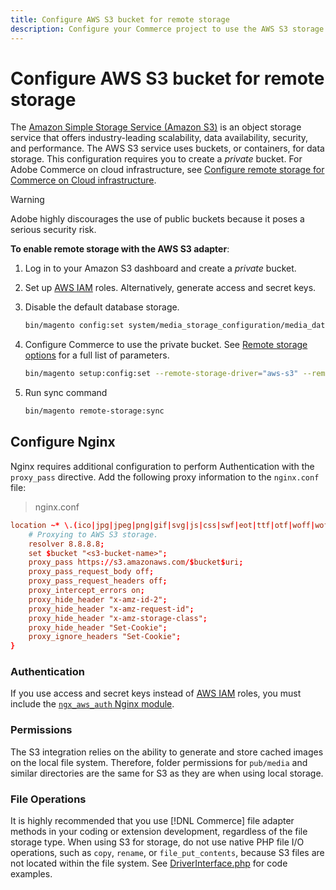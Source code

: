 ```yaml
---
title: Configure AWS S3 bucket for remote storage
description: Configure your Commerce project to use the AWS S3 storage service for remote storage.
---
```

# Configure AWS S3 bucket for remote storage

The [Amazon Simple Storage Service (Amazon S3)][AWS S3] is an object storage service that offers industry-leading scalability, data availability, security, and performance. The AWS S3 service uses buckets, or containers, for data storage. This configuration requires you to create a _private_ bucket. For Adobe Commerce on cloud infrastructure, see [Configure remote storage for Commerce on Cloud infrastructure](cloud-support.md).

>[!WARNING]
>
>Adobe highly discourages the use of public buckets because it poses a serious security risk.

**To enable remote storage with the AWS S3 adapter**:

1. Log in to your Amazon S3 dashboard and create a _private_ bucket.

1. Set up [AWS IAM][] roles. Alternatively, generate access and secret keys.

1. Disable the default database storage.

   ```bash
   bin/magento config:set system/media_storage_configuration/media_database 0
   ```

1. Configure Commerce to use the private bucket. See [Remote storage options](remote-storage.md#remote-storage-options) for a full list of parameters.

   ```bash
   bin/magento setup:config:set --remote-storage-driver="aws-s3" --remote-storage-bucket="<bucket-name>" --remote-storage-region="<region-name>" --remote-storage-prefix="<optional-prefix>" --remote-storage-key=<optional-access-key> --remote-storage-secret=<optional-secret-key> -n
   ```

1. Run sync command
   ```bash
   bin/magento remote-storage:sync 
   ```

## Configure Nginx

Nginx requires additional configuration to perform Authentication with the `proxy_pass` directive. Add the following proxy information to the `nginx.conf` file:

>nginx.conf

```conf
location ~* \.(ico|jpg|jpeg|png|gif|svg|js|css|swf|eot|ttf|otf|woff|woff2)$ {
    # Proxying to AWS S3 storage.
    resolver 8.8.8.8;
    set $bucket "<s3-bucket-name>";
    proxy_pass https://s3.amazonaws.com/$bucket$uri;
    proxy_pass_request_body off;
    proxy_pass_request_headers off;
    proxy_intercept_errors on;
    proxy_hide_header "x-amz-id-2";
    proxy_hide_header "x-amz-request-id";
    proxy_hide_header "x-amz-storage-class";
    proxy_hide_header "Set-Cookie";
    proxy_ignore_headers "Set-Cookie";
}
```

### Authentication

If you use access and secret keys instead of [AWS IAM][] roles, you must include the [`ngx_aws_auth` Nginx module][ngx repo].

### Permissions

The S3 integration relies on the ability to generate and store cached images on the local file system. Therefore, folder permissions for `pub/media` and similar directories are the same for S3 as they are when using local storage.

### File Operations

It is highly recommended that you use [!DNL Commerce] file adapter methods in your coding or extension development, regardless of the file storage type. When using S3 for storage, do not use native PHP file I/O operations, such as `copy`, `rename`, or `file_put_contents`, because S3 files are not located within the file system. See [DriverInterface.php](https://github.com/magento/magento2/blob/2.4-develop/lib/internal/Magento/Framework/Filesystem/DriverInterface.php#L18) for code examples.

<!-- link definitions -->

[AWS S3]: https://aws.amazon.com/s3
[AWS IAM]: https://aws.amazon.com/iam/
[ngx repo]: https://github.com/anomalizer/ngx_aws_auth
